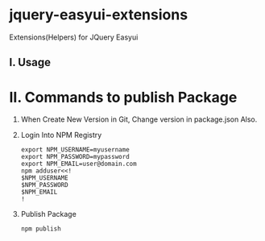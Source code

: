 # jquery-easyui-extensions
Extensions(Helpers) for JQuery Easyui

## I. Usage

# II. Commands to publish Package
1. When Create New Version in Git, Change version in package.json Also.

2. Login Into NPM Registry
    ```
    export NPM_USERNAME=myusername
    export NPM_PASSWORD=mypassword
    export NPM_EMAIL=user@domain.com
    npm adduser<<!
    $NPM_USERNAME
    $NPM_PASSWORD
    $NPM_EMAIL
    !
    ```
3. Publish Package
    ```
    npm publish
    ```